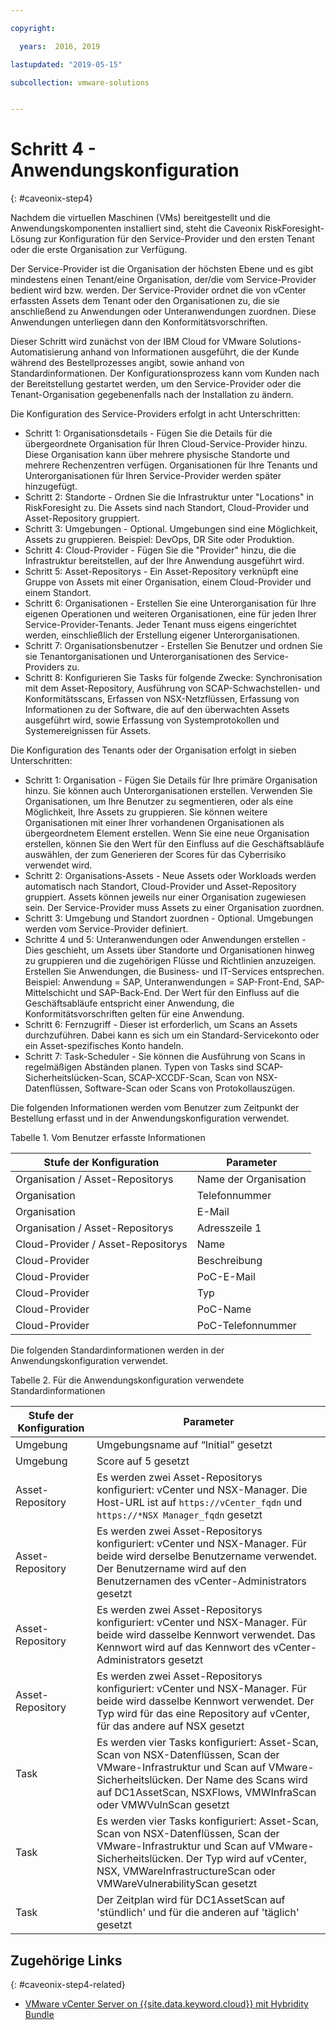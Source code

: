 ```yaml
---

copyright:

  years:  2016, 2019

lastupdated: "2019-05-15"

subcollection: vmware-solutions


---
```


# Schritt 4 - Anwendungskonfiguration
{: #caveonix-step4}

Nachdem die virtuellen Maschinen (VMs) bereitgestellt und die Anwendungskomponenten installiert sind, steht die Caveonix RiskForesight-Lösung zur Konfiguration für den Service-Provider und den ersten Tenant oder die erste Organisation zur Verfügung.

Der Service-Provider ist die Organisation der höchsten Ebene und es gibt mindestens einen Tenant/eine Organisation, der/die vom Service-Provider bedient wird bzw. werden. Der Service-Provider ordnet die von vCenter erfassten Assets dem Tenant oder den Organisationen zu, die sie anschließend zu Anwendungen oder Unteranwendungen zuordnen. Diese Anwendungen unterliegen dann den Konformitätsvorschriften.

Dieser Schritt wird zunächst von der IBM Cloud for VMware Solutions-Automatisierung anhand von Informationen ausgeführt, die der Kunde während des Bestellprozesses angibt, sowie anhand von Standardinformationen. Der Konfigurationsprozess kann vom Kunden nach der Bereitstellung gestartet werden, um den Service-Provider oder die Tenant-Organisation gegebenenfalls nach der Installation zu ändern.

Die Konfiguration des Service-Providers erfolgt in acht Unterschritten:
-	Schritt 1: Organisationsdetails - Fügen Sie die Details für die übergeordnete Organisation für Ihren Cloud-Service-Provider hinzu. Diese Organisation kann über mehrere physische Standorte und mehrere Rechenzentren verfügen. Organisationen für Ihre Tenants und Unterorganisationen für Ihren Service-Provider werden später hinzugefügt.
-	Schritt 2: Standorte - Ordnen Sie die Infrastruktur unter "Locations" in RiskForesight zu. Die Assets sind nach Standort, Cloud-Provider und Asset-Repository gruppiert.
-	Schritt 3: Umgebungen - Optional. Umgebungen sind eine Möglichkeit, Assets zu gruppieren. Beispiel: DevOps, DR Site oder Produktion.
-	Schritt 4: Cloud-Provider - Fügen Sie die "Provider" hinzu, die die Infrastruktur bereitstellen, auf der Ihre Anwendung ausgeführt wird.
-	Schritt 5: Asset-Repositorys - Ein Asset-Repository verknüpft eine Gruppe von Assets mit einer Organisation, einem Cloud-Provider und einem Standort.
-	Schritt 6: Organisationen - Erstellen Sie eine Unterorganisation für Ihre eigenen Operationen und weiteren Organisationen, eine für jeden Ihrer Service-Provider-Tenants. Jeder Tenant muss eigens eingerichtet werden, einschließlich der Erstellung eigener Unterorganisationen.
-	Schritt 7: Organisationsbenutzer - Erstellen Sie Benutzer und ordnen Sie sie Tenantorganisationen und Unterorganisationen des Service-Providers zu.
-	Schritt 8: Konfigurieren Sie Tasks für folgende Zwecke: Synchronisation mit dem Asset-Repository, Ausführung von SCAP-Schwachstellen- und Konformitätsscans, Erfassen von NSX-Netzflüssen, Erfassung von Informationen zu der Software, die auf den überwachten Assets ausgeführt wird, sowie Erfassung von Systemprotokollen und Systemereignissen für Assets.

Die Konfiguration des Tenants oder der Organisation erfolgt in sieben Unterschritten:

-	Schritt 1: Organisation - Fügen Sie Details für Ihre primäre Organisation hinzu. Sie können auch Unterorganisationen erstellen. Verwenden Sie Organisationen, um Ihre Benutzer zu segmentieren, oder als eine Möglichkeit, Ihre Assets zu gruppieren. Sie können weitere Organisationen mit einer Ihrer vorhandenen Organisationen als übergeordnetem Element erstellen. Wenn Sie eine neue Organisation erstellen, können Sie den Wert für den Einfluss auf die Geschäftsabläufe auswählen, der zum Generieren der Scores für das Cyberrisiko verwendet wird.
-	Schritt 2: Organisations-Assets - Neue Assets oder Workloads werden automatisch nach Standort, Cloud-Provider und Asset-Repository gruppiert. Assets können jeweils nur einer Organisation zugewiesen sein. Der Service-Provider muss Assets zu einer Organisation zuordnen.
-	Schritt 3: Umgebung und Standort zuordnen - Optional. Umgebungen werden vom Service-Provider definiert.
-	Schritte 4 und 5: Unteranwendungen oder Anwendungen erstellen - Dies geschieht, um Assets über Standorte und Organisationen hinweg zu gruppieren und die zugehörigen Flüsse und Richtlinien anzuzeigen. Erstellen Sie Anwendungen, die Business- und IT-Services entsprechen. Beispiel: Anwendung = SAP, Unteranwendungen = SAP-Front-End, SAP-Mittelschicht und SAP-Back-End. Der Wert für den Einfluss auf die Geschäftsabläufe entspricht einer Anwendung, die Konformitätsvorschriften gelten für eine Anwendung.
-	Schritt 6: Fernzugriff - Dieser ist erforderlich, um Scans an Assets durchzuführen. Dabei kann es sich um ein Standard-Servicekonto oder ein Asset-spezifisches Konto handeln.
-	Schritt 7: Task-Scheduler - Sie können die Ausführung von Scans in regelmäßigen Abständen planen. Typen von Tasks sind SCAP-Sicherheitslücken-Scan, SCAP-XCCDF-Scan, Scan von NSX-Datenflüssen, Software-Scan oder Scans von Protokollauszügen.

Die folgenden Informationen werden vom Benutzer zum Zeitpunkt der Bestellung erfasst und in der Anwendungskonfiguration verwendet.

Tabelle 1. Vom Benutzer erfasste Informationen

|Stufe der Konfiguration |Parameter |
|---|---|
|Organisation / Asset-Repositorys  |Name der Organisation |
|Organisation |Telefonnummer |
|Organisation |E-Mail |
|Organisation / Asset-Repositorys |Adresszeile 1 |
|Cloud-Provider / Asset-Repositorys |Name |
|Cloud-Provider |Beschreibung |
|Cloud-Provider |PoC-E-Mail |
|Cloud-Provider |Typ|
|Cloud-Provider |PoC-Name |
|Cloud-Provider |PoC-Telefonnummer |

Die folgenden Standardinformationen werden in der Anwendungskonfiguration verwendet.

Tabelle 2. Für die Anwendungskonfiguration verwendete Standardinformationen

|Stufe der Konfiguration |Parameter |
|---|---|
|Umgebung |Umgebungsname auf “Initial” gesetzt|
|Umgebung | Score auf 5 gesetzt|
|Asset-Repository | Es werden zwei Asset-Repositorys konfiguriert: vCenter und NSX-Manager. Die Host-URL ist auf `https://vCenter_fqdn` und `https://*NSX Manager_fqdn` gesetzt |
|Asset-Repository |Es werden zwei Asset-Repositorys konfiguriert: vCenter und NSX-Manager. Für beide wird derselbe Benutzername verwendet. Der Benutzername wird auf den Benutzernamen des vCenter-Administrators gesetzt|
|Asset-Repository |Es werden zwei Asset-Repositorys konfiguriert: vCenter und NSX-Manager. Für beide wird dasselbe Kennwort verwendet. Das Kennwort wird auf das Kennwort des vCenter-Administrators gesetzt
|Asset-Repository |Es werden zwei Asset-Repositorys konfiguriert: vCenter und NSX-Manager. Für beide wird dasselbe Kennwort verwendet. Der Typ wird für das eine Repository auf vCenter, für das andere auf NSX gesetzt
|Task |Es werden vier Tasks konfiguriert: Asset-Scan, Scan von NSX-Datenflüssen, Scan der VMware-Infrastruktur und Scan auf VMware-Sicherheitslücken. Der Name des Scans wird auf DC1AssetScan, NSXFlows, VMWInfraScan oder VMWVulnScan gesetzt |
|Task |Es werden vier Tasks konfiguriert: Asset-Scan, Scan von NSX-Datenflüssen, Scan der VMware-Infrastruktur und Scan auf VMware-Sicherheitslücken. Der Typ wird auf vCenter, NSX, VMWareInfrastructureScan oder VMWareVulnerabilityScan gesetzt |
|Task |Der Zeitplan wird für DC1AssetScan auf 'stündlich' und für die anderen auf 'täglich' gesetzt |

## Zugehörige Links
{: #caveonix-step4-related}

* [VMware vCenter Server on {{site.data.keyword.cloud}} mit Hybridity Bundle](/docs/services/vmwaresolutions/archiref/vcs?topic=vmware-solutions-vcs-hybridity-intro)
